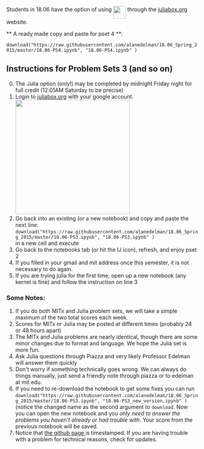Students in 18.06 have the option of using <img src="https://camo.githubusercontent.com/e1ae5c7f6fe275a50134d5889a68f0acdd09ada8/687474703a2f2f6a756c69616c616e672e6f72672f696d616765732f6c6f676f5f68697265732e706e67" width="33" align=top> through the  [juliabox.org](https://juliabox.org) website.

**  A ready made copy and paste for pset 4 **: <br>

`download("https://raw.githubusercontent.com/alanedelman/18.06_Spring_2015/master/18.06-PS4.ipynb", "18.06-PS4.ipynb" )`



## Instructions for Problem Sets 3 (and so on)

0. The Julia option (only!)  may be completed by midnight Friday night for full credit (12:01AM Saturday to be precise)
1. Login to [juliabox.org](https://juliabox.org) with your google account. <br> <img  src="http://www.exegetic.biz/blog/wp-content/uploads/2015/08/julia-juliabox.jpg" width="300" >
2. Go back into an existing (or a new notebook) and copy and paste the next line:<br> `download("https://raw.githubusercontent.com/alanedelman/18.06_Spring_2015/master/18.06-PS3.ipynb", "18.06-PS3.ipynb" )`
<br> in a new cell  and execute
4. Go back to the notebooks tab (or hit the IJ icon), refresh, and enjoy pset 2
3. If you filled in your gmail and mit address once this semester, it is not necessary to do again.
4. If you are trying julia for the first time, open up a new notebook (any kernel is fine) and follow the instruction on line 3


### Some Notes:

1. If you do both MITx and Julia problem sets, we will take a simple maximum of the two total scores each week. 
2. Scores for MITx or Julia may be posted at different times (probably 24 or 48 hours apart)
3. The MITx and Julia problems are nearly identical, though there are some minor changes due to format and language.  We hope the Julia set is more fun.
4. Ask Julia questions through Piazza and very likely Professor Edelman will answer them quickly
6. Don't worry if something technically goes wrong.  We can always do things manually, just send  a friendly note through piazza or to edelman at mit.edu.
7. If you need to re-download the notebook to get some fixes you can run `download("https://raw.githubusercontent.com/alanedelman/18.06_Spring_2015/master/18.06-PS3.ipynb", "18.06-PS3_new_version.ipynb" )` (notice the changed name as the second argument to `download`. Now you can open the new notebook and you *only need to answer the problems you haven't already or had trouble with*. Your score from the previous notebook will be saved.
8. Notice that <a href="https://github.com/alanedelman/18.06_Spring_2015"> the github page </a> is timestamped.  If you are having trouble with a problem for technical reasons, check for updates.
